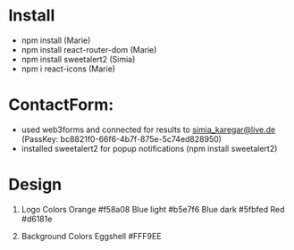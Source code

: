 # Install
- npm install (Marie)
- npm install react-router-dom (Marie)
- npm install sweetalert2 (Simia)
- npm i react-icons (Marie)

# ContactForm:
- used web3forms and connected for results to simia_karegar@live.de
  (PassKey: bc8821f0-66f6-4b7f-875e-5c74ed828950)
- installed sweetalert2 for popup notifications
  (npm install sweetalert2)

# Design
  1. Logo Colors
     Orange #f58a08
     Blue light #b5e7f6
     Blue dark #5fbfed
     Red #d6181e

  2. Background Colors
     Eggshell #FFF9EE
     


